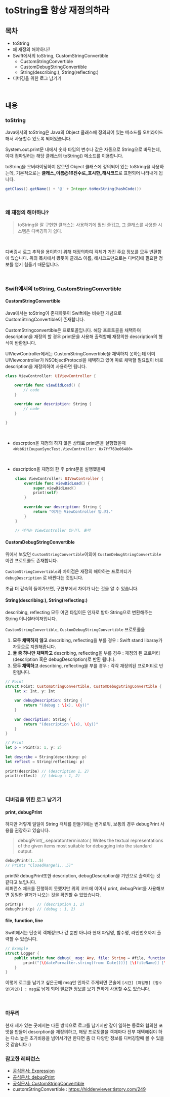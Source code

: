 # toString을 항상 재정의하라

## 목차
- toString
- 왜 재정의 해야하나?
- Swift에서의 toString, CustomStringConvertible
    - CustomStringConvertible
    - CustomDebugStringConvertible
    - String(describing:), String(reflecting:)
- 디버깅을 위한 로그 남기기

<br>

## 내용
### toString
Java에서의 toString은 Java의 Object 클래스에 정의되어 있는 메소드를 오버라이드해서 사용할수 있도록 되어있습니다. <br>

System.out.print문 내에서 숫자 타입의 변수나 값은 자동으로 String으로 바뀌는데, 이때 컴파일러는 해당 클래스의 toString() 메소드를 이용합니다. <br>

toString을 오버라이딩하지 않으면 Object 클래스에 정의되어 있는 toString을 사용하는데, 기본적으로는 **클래스_이름@16진수로_표시한_해시코드**로 표현되어 나타내게 됩니다. <br>

```java
getClass().getName() + '@' + Integer.toHexString(hashCode())
```

<br>

### 왜 재정의 해야하나?
>toString을 잘 구현한 클래스는 사용하기에 훨씬 즐겁고, 그 클래스를 사용한 시스템은 디버깅하기 쉽다.

<br>

디버깅시 로그 추적을 용이하기 위해 재정의하여 객체가 가진 주요 정보를 모두 반환함에 있습니다. 위의 목차에서 봤듯이 클래스 이름, 해시코드만으로는 디버깅에 필요한 정보를 얻기 힘들기 때문입니다.

<br>

### Swift에서의 toString, CustomStringConvertible

#### CustomStringConvertible
Java에서는 toString이 존재하듯이 Swift에는 비슷한 개념으로  CustomStringConvertible이 존재합니다. <br>

CustomStringconvertible은 프로토콜입니다. 해당 프로토콜을 채택하여 description을 재정의 할 경우 print문을 사용해 출력할때 재정의한 description의 형식이 반환됩니다. <br>

UIViewController에서는 CustomStringConvertible을 채택하지 못하는데 이미 UIViewcontroller가 NSObjectProtocol을 채택하고 있어 따로 채택할 필요없이 바로 description을 재정의하여 사용하면 됩니다. <br>

```swift
class ViewController: UIViewController {

    override func viewDidLoad() {
        // code
    }
    
    override var description: String {
        // code
    } 

}

```
<br>

- descrption을 재정의 하지 않은 상태로 print문을 실행했을때
```<WebKitCoupanSyncTest.ViewController: 0x7ff769e06480>```

<br>

- description을 재정의 한 후 print문을 실행했을때
   ```swift 
    class ViewController: UIVewController {
        override func viewDidLoad() {
            super.viewDidLoad()
            print(self)
        }
    
        override var description: String {
            return "여기는 ViewController 입니다."
        }
    }
    
    // 여기는 ViewController 입니다. 출력
    ```
    
#### CustomDebugStringConvertible

위에서 보았던 ```CustomStringConvertible```이외에 ```CustomDebugStringConvertible```이란 프로토콜도 존재합니다. <br>

```CustomStringConvertible```과 차이점은 재정의 해야하는 프로퍼티가```debugDescription``` 로 바뀐다는 것입니다. <br>

조금 더 깊숙히 들어가보면, 구현부에서 차이가 나는 것을 알 수 있습니다. <br>

#### String(describing:), String(reflecting:)
describing, reflecting 모두 어떤 타입이든 인자로 받아 String으로 변환해주는 String 이니셜라이저입니다. <br>

```CustomStringConvertible```, ```CustomDebugStringConvertible``` 프로토콜을 
1. **모두 채택하지 않고** describing, reflecting을 부를 경우 
: Swift stand libaray가 자동으로 지원해줍니다.
2. **둘 중 하나만 채택하고** describing, reflecting을 부를 경우
: 재정의 된 프로퍼티(description 혹은 debugDescription)로 반환 됩니다.
3. **모두 채택하고** describing, reflecting을 부를 경우
: 각각 재정의된 프로퍼티로 반환됩니다.

```swift
// Point
struct Point: CustomStringConvertible, CustomDebugStringConvertible {
    let x: Int, y: Int
    
    var debugDescription: String {
        return "(debug : \(x), \(y))"
    }
    
    var description: String {
        return "(description \(x), \(y))"
    }
}

// Print
let p = Point(x: 1, y: 2)
        
let describe = String(describing: p)
let reflect = String(reflecting: p)
        
print(describe) // (description 1, 2)
print(reflect)  // (debug : 1, 2)

```
<br>

### 디버깅을 위한 로그 남기기

#### print, debugPrint

하지만 저렇게 일일이 String 객체를 만들기에는 번거로워, 보통의 경우 debugPrint 사용을 권장하고 있습니다. <br>

> debugPrint(_:separator:terminator:)
Writes the textual representations of the given items most suitable for debugging into the standard output.

```swift
debugPrint(1...5)
// Prints "ClosedRange(1...5)"
```

print와 debugPrint또한 description, debugDescription을 기반으로 출력하는 것 같다고 보입니다. <br> 레퍼런스 체크를 진행하지 못했지만 위의 코드에 이어서 print, debugPrint를 사용해보면 동일한 결과가 나오는 것을 확인할 수 있었습니다.

```swift
print(p)      // (description 1, 2)
debugPrint(p) // (debug : 1, 2)
```



#### file, function, line
Swift에서는 단순히 객체정보나 값 뿐만 아니라 현재 파일명, 함수명, 라인번호까지 출력할 수 있습니다. <br>


```swift
// Example
struct Logger {
    public static func debug(_ msg: Any, file: String = #file, function: String = #function, line: Int = #line) {
        print("[\(dateFormatter.string(from: Date()))] [\(fileName)] [\(funcNmae)(\(line))] : \(msg)")
    }
}
```

이렇게 로그를 남기고 싶은곳에 msg만 인자로 주게되면 콘솔에 ```[시간] [파일명] [함수명(라인)] : msg```로 남게 되어 필요한 정보를 보기 편하게 사용할 수도 있습니다.

<br>

### 마무리

현재 제가 있는 곳에서는 다른 방식으로 로그를 남기지만 같이 일하는 동료와 협의한 포맷을 만들어 descrption을 재정의하고, 해당 프로토콜을 객체마다 전부 채택해줘야 하는 다소 높은 초기비용을 넘어서기만 한다면 좀 더 다양한 정보를 디버깅할때 볼 수 있을것 같습니다 :)  


### 참고한 레퍼런스
- [공식문서: Expression](https://docs.swift.org/swift-book/ReferenceManual/Expressions.html)
- [공식문서: debugPrint](https://developer.apple.com/documentation/swift/1539920-debugprint)
- [공식문서: CustomStringConvertible](https://developer.apple.com/documentation/swift/customstringconvertible)
- customStringConvertible : https://hiddenviewer.tistory.com/249
